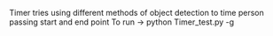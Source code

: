 Timer tries using different methods of object detection to time person passing start and end point
To run ->
python Timer_test.py -g
